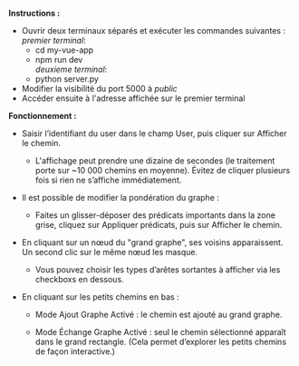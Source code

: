 **Instructions :**
- Ouvrir deux terminaux séparés et exécuter les commandes suivantes :\
_premier terminal_:
  * cd my-vue-app
  * npm run dev\
  _deuxieme terminal_:
  * python server.py
- Modifier la visibilité du port 5000 à _public_
- Accéder ensuite à l'adresse affichée sur le premier terminal

**Fonctionnement :**
- Saisir l’identifiant du user dans le champ User, puis cliquer sur Afficher le chemin.
   * L'affichage peut prendre une dizaine de secondes (le traitement porte sur ~10 000 chemins en moyenne). Évitez de cliquer plusieurs fois si rien ne s’affiche immédiatement.

- Il est possible de modifier la pondération du graphe :
  * Faites un glisser-déposer des prédicats importants dans la zone grise, cliquez sur Appliquer prédicats, puis sur Afficher le chemin.

- En cliquant sur un nœud du "grand graphe", ses voisins apparaissent. Un second clic sur le même nœud les masque.
  * Vous pouvez choisir les types d’arêtes sortantes à afficher via les checkboxs en dessous.

- En cliquant sur les petits chemins en bas :
  * Mode Ajout Graphe Activé : le chemin est ajouté au grand graphe.

  * Mode Échange Graphe Activé : seul le chemin sélectionné apparaît dans le grand rectangle.
(Cela permet d’explorer les petits chemins de façon interactive.)
